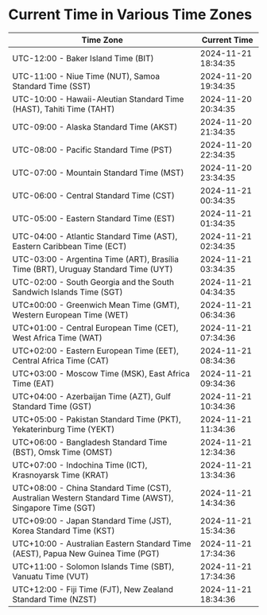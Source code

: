 # Current Time in Various Time Zones

| Time Zone | Current Time |
|-----------|--------------|
| UTC-12:00 - Baker Island Time (BIT) | 2024-11-21 18:34:35 |
| UTC-11:00 - Niue Time (NUT), Samoa Standard Time (SST) | 2024-11-20 19:34:35 |
| UTC-10:00 - Hawaii-Aleutian Standard Time (HAST), Tahiti Time (TAHT) | 2024-11-20 20:34:35 |
| UTC-09:00 - Alaska Standard Time (AKST) | 2024-11-20 21:34:35 |
| UTC-08:00 - Pacific Standard Time (PST) | 2024-11-20 22:34:35 |
| UTC-07:00 - Mountain Standard Time (MST) | 2024-11-20 23:34:35 |
| UTC-06:00 - Central Standard Time (CST) | 2024-11-21 00:34:35 |
| UTC-05:00 - Eastern Standard Time (EST) | 2024-11-21 01:34:35 |
| UTC-04:00 - Atlantic Standard Time (AST), Eastern Caribbean Time (ECT) | 2024-11-21 02:34:35 |
| UTC-03:00 - Argentina Time (ART), Brasília Time (BRT), Uruguay Standard Time (UYT) | 2024-11-21 03:34:35 |
| UTC-02:00 - South Georgia and the South Sandwich Islands Time (SGT) | 2024-11-21 04:34:35 |
| UTC±00:00 - Greenwich Mean Time (GMT), Western European Time (WET) | 2024-11-21 06:34:36 |
| UTC+01:00 - Central European Time (CET), West Africa Time (WAT) | 2024-11-21 07:34:36 |
| UTC+02:00 - Eastern European Time (EET), Central Africa Time (CAT) | 2024-11-21 08:34:36 |
| UTC+03:00 - Moscow Time (MSK), East Africa Time (EAT) | 2024-11-21 09:34:36 |
| UTC+04:00 - Azerbaijan Time (AZT), Gulf Standard Time (GST) | 2024-11-21 10:34:36 |
| UTC+05:00 - Pakistan Standard Time (PKT), Yekaterinburg Time (YEKT) | 2024-11-21 11:34:36 |
| UTC+06:00 - Bangladesh Standard Time (BST), Omsk Time (OMST) | 2024-11-21 12:34:36 |
| UTC+07:00 - Indochina Time (ICT), Krasnoyarsk Time (KRAT) | 2024-11-21 13:34:36 |
| UTC+08:00 - China Standard Time (CST), Australian Western Standard Time (AWST), Singapore Time (SGT) | 2024-11-21 14:34:36 |
| UTC+09:00 - Japan Standard Time (JST), Korea Standard Time (KST) | 2024-11-21 15:34:36 |
| UTC+10:00 - Australian Eastern Standard Time (AEST), Papua New Guinea Time (PGT) | 2024-11-21 17:34:36 |
| UTC+11:00 - Solomon Islands Time (SBT), Vanuatu Time (VUT) | 2024-11-21 17:34:36 |
| UTC+12:00 - Fiji Time (FJT), New Zealand Standard Time (NZST) | 2024-11-21 18:34:36 |
